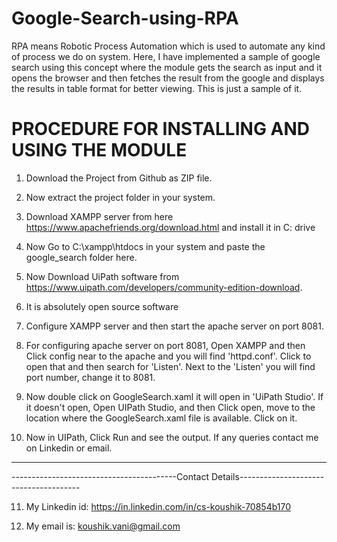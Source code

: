 # Google-Search-using-RPA
RPA means Robotic Process Automation which is used to automate any kind of process we do on system. Here, I have implemented a sample of google search using this concept where the module gets the search as input and it opens the browser and then fetches the result from the google and displays the results in table format for better viewing. This is just a sample of it.

# PROCEDURE FOR INSTALLING AND USING THE MODULE

1. Download the Project from Github as ZIP file.

2. Now extract the project folder in your system.

3. Download XAMPP server from here https://www.apachefriends.org/download.html and install it in C: drive

4. Now Go to C:\xampp\htdocs in your system and paste the google_search folder here.

5. Now Download UiPath software from https://www.uipath.com/developers/community-edition-download.

6. It is absolutely open source software

7. Configure XAMPP server and then start the apache server on port 8081.

8. For configuring apache server on port 8081, Open XAMPP and then Click config near to the apache and you will find 'httpd.conf'. Click      to open that and then search for 'Listen'. Next to the 'Listen' you will find port number, change it to 8081.

9. Now double click on GoogleSearch.xaml it will open in 'UiPath Studio'. If it doesn't open, Open UIPath Studio, and then Click open,        move to the location where the GoogleSearch.xaml file is available. Click on it.

10. Now in UIPath, Click Run and see the output. If any queries contact me on Linkedin or email.

--------------------------------------------------------------------------------------------------------------------------------------

-----------------------------------------Contact Details--------------------------------------

11. My Linkedin id: https://in.linkedin.com/in/cs-koushik-70854b170

12. My email is: koushik.vani@gmail.com
